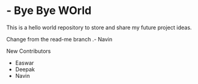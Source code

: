# - Bye Bye WOrld
This is a hello world repository to store and share my future project ideas.


Change from the read-me branch .- Navin


New Contributors
- Easwar
- Deepak
- Navin
